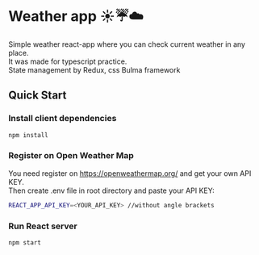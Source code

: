# Weather app ☀️☔☁️
Simple weather react-app where you can check current weather in any place. </br>
It was made for typescript practice.</br>
State management by Redux, css Bulma framework

## Quick Start
### Install client dependencies
```bash
npm install
```
### Register on Open Weather Map
You need register on https://openweathermap.org/ and get your own API KEY. </br>
Then create .env file in root directory and paste your API KEY:
```bash
REACT_APP_API_KEY=<YOUR_API_KEY> //without angle brackets
```
### Run React server
```bash
npm start
```

